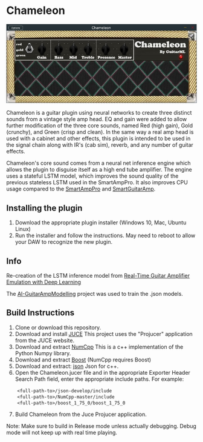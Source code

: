 # Chameleon

![app](https://github.com/GuitarML/Chameleon/blob/main/resources/Chameleon.jpg)

Chameleon is a guitar plugin using neural networks to create three distinct sounds from a vintage style amp head. EQ and gain were added to 
allow further modification of the three core sounds, named Red (high gain), Gold (crunchy), and Green (crisp and clean). In the same
way a real amp head is used with a cabinet and other effects, this plugin is intended to be used in the signal chain along with IR's (cab sim),
reverb, and any number of guitar effects. 

Chameleon's core sound comes from a neural net inference engine which allows the plugin to disguise itself as a high end
tube amplifier. The engine uses a stateful LSTM model, which improves the sound quality of the previous stateless LSTM used in the SmartAmpPro. It
also improves CPU usage compared to the [SmartAmpPro](https://github.com/GuitarML/SmartAmpPro) and [SmartGuitarAmp](https://github.com/GuitarML/SmartGuitarAmp).

## Installing the plugin

1. Download the appropriate plugin installer (Windows 10, Mac, Ubuntu Linux)
2. Run the installer and follow the instructions. May need to reboot to allow your DAW to recognize the new plugin.

## Info
Re-creation of the LSTM inference model from [Real-Time Guitar Amplifier Emulation with Deep
Learning](https://www.mdpi.com/2076-3417/10/3/766/htm)

The [AI-GuitarAmpModelling](https://github.com/Alec-Wright/AI-GuitarAmpModelling) project was used to train the .json models. 

## Build Instructions

1. Clone or download this repository.
2. Download and install [JUCE](https://juce.com/) This project uses the "Projucer" application from the JUCE website. 
3. Download and extract [NumCpp](https://github.com/dpilger26/NumCpp) This is a c++ implementation of the Python Numpy library.
4. Download and extract [Boost](https://www.boost.org/)  (NumCpp requires Boost)
5. Download and extract: [json](https://github.com/nlohmann/json) Json for c++.
6. Open the Chameleon.jucer file and in the appropriate Exporter Header Search Path field, enter the appropriate include paths.
   For example:

```
  	<full-path-to>/json-develop/include
	<full-path-to>/NumCpp-master/include
	<full-path-to>/boost_1_75_0/boost_1_75_0
```
7. Build Chameleon from the Juce Projucer application. 

Note: Make sure to build in Release mode unless actually debugging. Debug mode will not keep up with real time playing.
